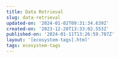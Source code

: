 ```yaml
---
title: Data Retrieval
slug: data-retrieval
updated-on: '2024-01-02T09:31:34.639Z'
created-on: '2023-12-20T13:33:02.553Z'
published-on: '2024-01-11T13:26:59.787Z'
layout: '[ecosystem-tags].html'
tags: ecosystem-tags
---
```



